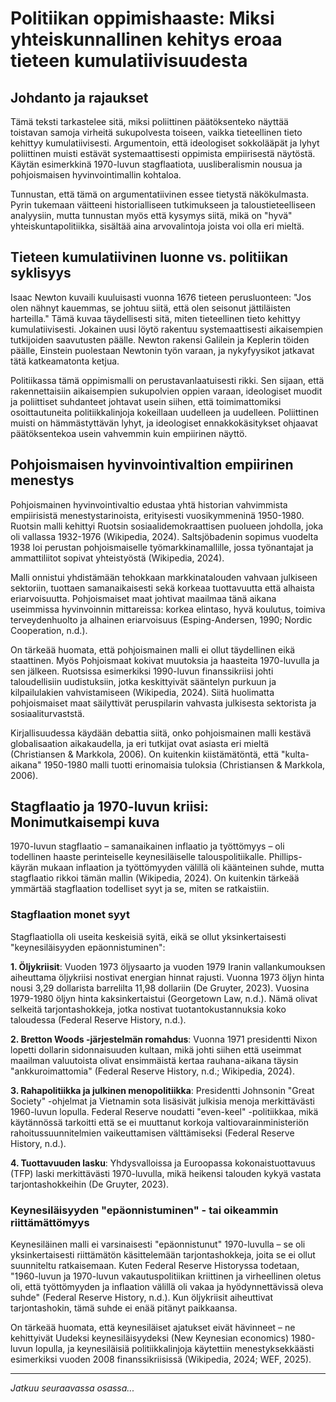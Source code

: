 # Politiikan oppimishaaste: Miksi yhteiskunnallinen kehitys eroaa tieteen kumulatiivisuudesta

## Johdanto ja rajaukset

Tämä teksti tarkastelee sitä, miksi poliittinen päätöksenteko näyttää toistavan samoja virheitä sukupolvesta toiseen, vaikka tieteellinen tieto kehittyy kumulatiivisesti. Argumentoin, että ideologiset sokkolääpät ja lyhyt poliittinen muisti estävät systemaattisesti oppimista empiirisestä näytöstä. Käytän esimerkkinä 1970-luvun stagflaatiota, uusliberalismin nousua ja pohjoismaisen hyvinvointimallin kohtaloa.

Tunnustan, että tämä on argumentatiivinen essee tietystä näkökulmasta. Pyrin tukemaan väitteeni historialliseen tutkimukseen ja taloustieteelliseen analyysiin, mutta tunnustan myös että kysymys siitä, mikä on "hyvä" yhteiskuntapolitiikka, sisältää aina arvovalintoja joista voi olla eri mieltä.

## Tieteen kumulatiivinen luonne vs. politiikan syklisyys

Isaac Newton kuvaili kuuluisasti vuonna 1676 tieteen perusluonteen: "Jos olen nähnyt kauemmas, se johtuu siitä, että olen seisonut jättiläisten harteilla." Tämä kuvaa täydellisesti sitä, miten tieteellinen tieto kehittyy kumulatiivisesti. Jokainen uusi löytö rakentuu systemaattisesti aikaisempien tutkijoiden saavutusten päälle. Newton rakensi Galilein ja Keplerin töiden päälle, Einstein puolestaan Newtonin työn varaan, ja nykyfyysikot jatkavat tätä katkeamatonta ketjua.

Politiikassa tämä oppimismalli on perustavanlaatuisesti rikki. Sen sijaan, että rakennettaisiin aikaisempien sukupolvien oppien varaan, ideologiset muodit ja poliittiset suhdanteet johtavat usein siihen, että toimimattomiksi osoittautuneita politiikkalinjoja kokeillaan uudelleen ja uudelleen. Poliittinen muisti on hämmästyttävän lyhyt, ja ideologiset ennakkokäsitykset ohjaavat päätöksentekoa usein vahvemmin kuin empiirinen näyttö.

## Pohjoismaisen hyvinvointivaltion empiirinen menestys

Pohjoismainen hyvinvointivaltio edustaa yhtä historian vahvimmista empiirisistä menestystarinoista, erityisesti vuosikymmeninä 1950-1980. Ruotsin malli kehittyi Ruotsin sosiaalidemokraattisen puolueen johdolla, joka oli vallassa 1932-1976 (Wikipedia, 2024). Saltsjöbadenin sopimus vuodelta 1938 loi perustan pohjoismaiselle työmarkkinamallille, jossa työnantajat ja ammattiliitot sopivat yhteistyöstä (Wikipedia, 2024).

Malli onnistui yhdistämään tehokkaan markkinatalouden vahvaan julkiseen sektoriin, tuottaen samanaikaisesti sekä korkeaa tuottavuutta että alhaista eriarvoisuutta. Pohjoismaiset maat johtivat maailmaa tänä aikana useimmissa hyvinvoinnin mittareissa: korkea elintaso, hyvä koulutus, toimiva terveydenhuolto ja alhainen eriarvoisuus (Esping-Andersen, 1990; Nordic Cooperation, n.d.).

On tärkeää huomata, että pohjoismainen malli ei ollut täydellinen eikä staattinen. Myös Pohjoismaat kokivat muutoksia ja haasteita 1970-luvulla ja sen jälkeen. Ruotsissa esimerkiksi 1990-luvun finanssikriisi johti taloudellisiin uudistuksiin, jotka keskittyivät sääntelyn purkuun ja kilpailulakien vahvistamiseen (Wikipedia, 2024). Siitä huolimatta pohjoismaiset maat säilyttivät peruspilarin vahvasta julkisesta sektorista ja sosiaaliturvaststä.

Kirjallisuudessa käydään debattia siitä, onko pohjoismainen malli kestävä globalisaation aikakaudella, ja eri tutkijat ovat asiasta eri mieltä (Christiansen & Markkola, 2006). On kuitenkin kiistämätöntä, että "kulta-aikana" 1950-1980 malli tuotti erinomaisia tuloksia (Christiansen & Markkola, 2006).

## Stagflaatio ja 1970-luvun kriisi: Monimutkaisempi kuva

1970-luvun stagflaatio – samanaikainen inflaatio ja työttömyys – oli todellinen haaste perinteiselle keynesiläiselle talouspolitiikalle. Phillips-käyrän mukaan inflaation ja työttömyyden välillä oli käänteinen suhde, mutta stagflaatio rikkoi tämän mallin (Wikipedia, 2024). On kuitenkin tärkeää ymmärtää stagflaation todelliset syyt ja se, miten se ratkaistiin.

### Stagflaation monet syyt

Stagflaatiolla oli useita keskeisiä syitä, eikä se ollut yksinkertaisesti "keynesiläisyyden epäonnistuminen":

**1. Öljykriisit**: Vuoden 1973 öljysaarto ja vuoden 1979 Iranin vallankumouksen aiheuttama öljykriisi nostivat energian hinnat rajusti. Vuonna 1973 öljyn hinta nousi 3,29 dollarista barrelilta 11,98 dollariin (De Gruyter, 2023). Vuosina 1979-1980 öljyn hinta kaksinkertaistui (Georgetown Law, n.d.). Nämä olivat selkeitä tarjontashokkeja, jotka nostivat tuotantokustannuksia koko taloudessa (Federal Reserve History, n.d.).

**2. Bretton Woods -järjestelmän romahdus**: Vuonna 1971 presidentti Nixon lopetti dollarin sidonnaisuuden kultaan, mikä johti siihen että useimmat maailman valuutoista olivat ensimmäistä kertaa rauhana-aikana täysin "ankkuroimattomia" (Federal Reserve History, n.d.; Wikipedia, 2024).

**3. Rahapolitiikka ja julkinen menopolitiikka**: Presidentti Johnsonin "Great Society" -ohjelmat ja Vietnamin sota lisäsivät julkisia menoja merkittävästi 1960-luvun lopulla. Federal Reserve noudatti "even-keel" -politiikkaa, mikä käytännössä tarkoitti että se ei muuttanut korkoja valtiovarainministeriön rahoitussuunnitelmien vaikeuttamisen välttämiseksi (Federal Reserve History, n.d.).

**4. Tuottavuuden lasku**: Yhdysvalloissa ja Euroopassa kokonaistuottavuus (TFP) laski merkittävästi 1970-luvulla, mikä heikensi talouden kykyä vastata tarjontashokkeihin (De Gruyter, 2023).

### Keynesiläisyyden "epäonnistuminen" - tai oikeammin riittämättömyys

Keynesiläinen malli ei varsinaisesti "epäonnistunut" 1970-luvulla – se oli yksinkertaisesti riittämätön käsittelemään tarjontashokkeja, joita se ei ollut suunniteltu ratkaisemaan. Kuten Federal Reserve Historyssa todetaan, "1960-luvun ja 1970-luvun vakautuspolitiikan kriittinen ja virheellinen oletus oli, että työttömyyden ja inflaation välillä oli vakaa ja hyödynnettävissä oleva suhde" (Federal Reserve History, n.d.). Kun öljykriisit aiheuttivat tarjontashokin, tämä suhde ei enää pitänyt paikkaansa.

On tärkeää huomata, että keynesiläiset ajatukset eivät hävinneet – ne kehittyivät Uudeksi keynesiläisyydeksi (New Keynesian economics) 1980-luvun lopulla, ja keynesiläisiä politiikkalinjoja käytettiin menestyksekkäästi esimerkiksi vuoden 2008 finanssikriisissä (Wikipedia, 2024; WEF, 2025).

---

*Jatkuu seuraavassa osassa...*